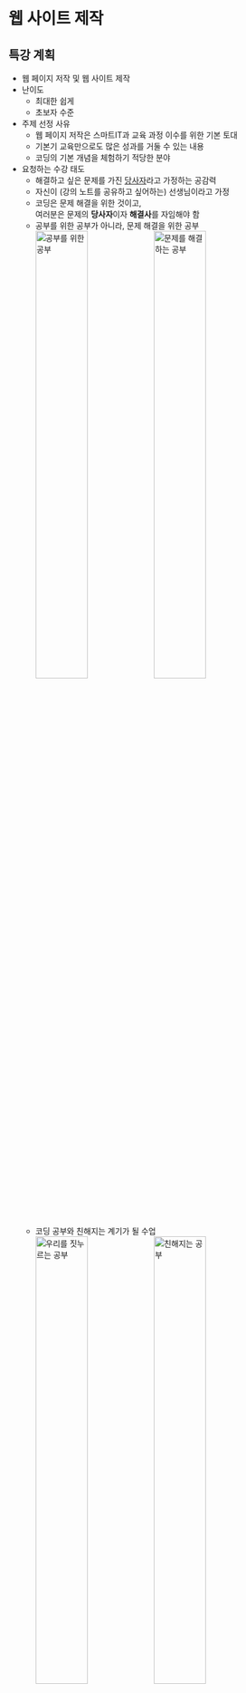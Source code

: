 # 웹 사이트 제작

## 특강 계획
- 웹 페이지 저작 및 웹 사이트 제작
- 난이도
    - 최대한 쉽게
    - 초보자 수준
- 주제 선정 사유
    - 웹 페이지 저작은 스마트IT과 교육 과정 이수를 위한 기본 토대
    - 기본기 교육만으로도 많은 성과를 거둘 수 있는 내용
    - 코딩의 기본 개념을 체험하기 적당한 분야
- 요청하는 수강 태도
    - 해결하고 싶은 문제를 가진 <u>당사자</u>라고 가정하는 공감력
    - 자신이 (강의 노트를 공유하고 싶어하는) 선생님이라고 가정
    - 코딩은 문제 해결을 위한 것이고,  
    여러분은 문제의 **당사자**이자 **해결사**를 자임해야 함
    - 공부를 위한 공부가 아니라, 문제 해결을 위한 공부  
        <img alt="공부를 위한 공부" src="https://s3-ap-northeast-2.amazonaws.com/opentutorials-user-file/course/3084/7519.png" width="45%">
        <img alt="문제를 해결하는 공부" src="https://s3-ap-northeast-2.amazonaws.com/opentutorials-user-file/course/3084/7518.png" width="45%">
    - 코딩 공부와 친해지는 계기가 될 수업  
        <img alt="우리를 짓누르는 공부" src="https://s3-ap-northeast-2.amazonaws.com/opentutorials-user-file/course/3084/7520.png" width="45%">
        <img alt="친해지는 공부" src="https://s3-ap-northeast-2.amazonaws.com/opentutorials-user-file/course/3084/7522.png" width="45%">

## 기획
- 기획의 의미
    - 새로운 것을 만들려면, 사전에 준비와 계획이 필요함
    - 문제의 인식에서 출발  
    - 만들려고 하는 것을 상상해보고, 계획하는 과정  
      ![기획자](https://s3-ap-northeast-2.amazonaws.com/opentutorials-user-file/module/3135/7546.png)
- 지금부터 우리는 기획자!  
- 우리가 만들고 싶은 웹 화면  
  ![화면 기획](https://s3-ap-northeast-2.amazonaws.com/opentutorials-user-file/module/3135/7547.png)
    1. 화면 상단에 수업의 제목
    2. 화면 좌측에 수업의 목록(메뉴)
    3. 화면 우측에 선택한 내용(제목/동영상/본문)

## 코딩 (구경하기)
- 유용한 사이트
    - [github.com](https://github.com/)
    - [codepen.io](https://codepen.io//) 
    - [한글입숨](http://hangul.thefron.me/)
- 코딩과 실행
    - HTML 코드 입력과 렌더링의 차이
    - 코딩: 우리는 코드를 작성 
    - 실행: 컴퓨터는 코드를 실행
    - 코드는 원인, 화면은 결과
- 코드와 언어
    - 코드는 컴퓨터에게 지시하는 작업 명령서(지시서)
    - 원천 코드(source code)는 컴퓨터 언어로 사람이 작성함
    - 작성된 코드 덩어리를 애플리케이션, 앱, (응용) 프로그램, 정보 시스템 등으로 부름
    - 컴퓨터 언어도 사람의 언어처럼 매우 다양함
    - 유명한 컴퓨터 언어의 예: HTML, CSS, JavaScript, Python, Java, C, C++, PHP, SQL, ...  
    - [프로그래밍 언어 순위](https://untitledtblog.tistory.com/165)
    ![컴퓨터 언어](https://s3-ap-northeast-2.amazonaws.com/opentutorials-user-file/module/3135/7551.png)
- HTML
    - 우리 수업의 주제
    - 웹 문서를 만드는 컴퓨터 언어
    - 웹 문서의 내용을 정의하는 역할
    - 웹 문서의 모양은 CSS 언어로 작성
    - 웹 문서의 동작은 JavaScript로 작성
- HTML은 배우기 쉬움  
    - 쉽지만, 중요함  
      <img src="https://s3-ap-northeast-2.amazonaws.com/opentutorials-user-file/module/3135/7552.png" width="45%">
      <img src="https://s3-ap-northeast-2.amazonaws.com/opentutorials-user-file/module/3135/7553.png" width="45%">
    - 웹 문서를 작성하는 도구
    - 여러분이 맨 처음 배우는 컴퓨터 언어
- 공공재(public domain)
    - 무료로 쓸 수 있도록, 공개되어 있는
    - 세종대왕은 자신이 창제한 한글에 저작권을 설정하지 않았음  
    - 팀 버너스 리는 자신이 창제한 웹에 저작권을 설정하지 않았음
- 웹 세상에 첫 발을 들여놓은 여러분을 환영함    

## 코딩 준비
- 코드 편집을 위한 SW 종류
    - 윈도: 메모장, Atom
    - 맥: 텍스트 편집기
    - 리눅스: gedit, nano, vim  
    ![notepad](https://s3-ap-northeast-2.amazonaws.com/opentutorials-user-file/module/3135/7574.png)
- Atom 설치
    - 우리 수업에서는 [github.com](https://github.com/)에서 만든 Atom 편집기로 통일  
    - [https://atom.io/](https://atom.io/)에서 프로그램을 다운로드하고 설치  
      ![atom](https://s3-ap-northeast-2.amazonaws.com/opentutorials-user-file/module/3135/7575.png)
- Atom 실행 모습
    - 좌측은 프로젝트(폴더) 파일 목록
    - 우측은 선택한 파일의 편집 영역  
      ![아톰 실행 화면](https://s3-ap-northeast-2.amazonaws.com/opentutorials-user-file/module/3135/7576.png)
- 컴퓨터 화면 배치
    - 좌측: 웹 브라우저
    - 우측: Atom  
      ![화면 배치](https://s3-ap-northeast-2.amazonaws.com/opentutorials-user-file/module/3135/7578.png)
- 실습 폴더 생성  
    - 실습 파일을 저장할 (프로젝트) 폴더를 바탕화면에 WEB라는 이름으로 생성
    - Atom 좌측 화면에 WEB (프로젝트) 폴더가 표시되도록 지정  
      `메뉴 → File → Add project folder`  
      ![](https://s3-ap-northeast-2.amazonaws.com/opentutorials-user-file/module/3135/7583.png)
- 실습 파일 생성
    - Atom 좌측 화면에서,  
      WEB 폴더를 오른쪽 클릭해서 New File을 선택하고,  
      '1.html' 입력 후 엔터  
      ![Atom new file](https://s3-ap-northeast-2.amazonaws.com/opentutorials-user-file/module/3135/7584.png)
    - 방금 생성한 파일의 확장자는 html
        - MS 워드 파일의 확장자는 doc
        - PDF 파일의 확장자는 pdf
        - 웹 문서 파일의 확장자는 html
- 실습 파일 오픈
    - Atom에서 오픈하려면, Atom 왼쪽 화면에 보이는 `1.html` 파일을 클릭
    - 웹 브라우저에서 오픈하려면, 
        - 윈도우: Ctrl + O(알파벳)
        - 맥: Cmd + O(알파벳)  
      ![파일 열기](https://s3-ap-northeast-2.amazonaws.com/opentutorials-user-file/module/3135/7592.png)
    - 또는 윈도우 탐색기나 맥 파인더에서 `1.html` 파일을 더블클릭해도 웹 브라우저에서 오픈 가능함
- 실습 파일 편집
    - 편집 화면에 'hello web' 입력하고 저장(윈도우: Ctrl + S, 맥: Cmd + S)  
      ![atom에서 편집](https://s3-ap-northeast-2.amazonaws.com/opentutorials-user-file/module/3135/7588.png)
    - 웹 브라우저 새로고침  
      ![웹 브라우저 새로고침](https://s3-ap-northeast-2.amazonaws.com/opentutorials-user-file/module/3135/7590.png)
- 첫 웹 문서 제작을 축하!
    - 이제까지는 웹 문화의 **소비자**로 살아온 시간
    - 이제부터는 웹 문화의 **생산자**로 살아갈 시간
- 자주 묻는 질문
    - Atom 설치 실패: 다른 에디터를 써도 무방하고, 윈도우 메모장을 써도 가능함
    - Atom 자동 줄바꿈: 메뉴에서 `file -> settings -> editor -> Soft Wrap` 항목을 체크

## 기본 문법 - 태그
- 진짜 코딩 시작
    - 기획서 다시 보기  
    ![다시 기획서](https://s3-ap-northeast-2.amazonaws.com/opentutorials-user-file/module/3135/7594.jpeg)
    - "쪼개서 해결하기!" 작전으로, 붉은색 부분부터 작업
    - 문제와 해결의 당사자라는 감정 이입 신공을 발휘하면서
    - 상상력을 발휘해서, 나의 어떤 상황에 응용이 가능할까를 고민하면서 
- `html.html` 파일에 다음 내용을 입력/저장하고, 브라우저 새로고침  
    <p class="codepen" data-height="174" data-theme-id="light" data-default-tab="html,result" data-user="logistex" data-slug-hash="GRjYZPW" style="height: 174px; box-sizing: border-box; display: flex; align-items: center; justify-content: center; border: 2px solid; margin: 1em 0; padding: 1em;" data-pen-title="start html.html">
    <span>See the Pen <a href="https://codepen.io/logistex/pen/GRjYZPW">
    start html.html</a> by logistex (<a href="https://codepen.io/logistex">@logistex</a>)
    on <a href="https://codepen.io">CodePen</a>.</span>
    </p>
    <script async src="https://cpwebassets.codepen.io/assets/embed/ei.js"></script>
- 축하!
- HTML 문서에서 
    - 공백을 반복해도 무효
    - 줄 바꿈을 해도 무효
    - 그럼 어떻게 하나요 ... ?
    - 해결 방법은 뒤에 공부할 예정
- 강조 표시
    - 'creating web pages'를 강조하려면, `<strong></strong>` 태그를 적용
    - 태그마다 역할이 지정되어 있다는 점을 인식해야 함
- 추가적 강조    
    - 'creating web pages'에서 'web'을 더 강조하려면, `<u></u>` 태그를 적용  
    <p class="codepen" data-height="169" data-theme-id="light" data-default-tab="html,result" data-user="logistex" data-slug-hash="vYXzxjq" style="height: 169px; box-sizing: border-box; display: flex; align-items: center; justify-content: center; border: 2px solid; margin: 1em 0; padding: 1em;" data-pen-title="emphasize.html">
      <span>See the Pen <a href="https://codepen.io/logistex/pen/vYXzxjq">
      emphasize.html</a> by logistex (<a href="https://codepen.io/logistex">@logistex</a>)
      on <a href="https://codepen.io">CodePen</a>.</span>
    </p>
    <script async src="https://cpwebassets.codepen.io/assets/embed/ei.js"></script>    
- 코딩 내용을 반추
    - 태그(tag) 
        - 옷에 붙어 있는 태그
        - SNS에서 사용하는 해시 태그
        - HTML 태그  
        ![태그 위력](https://s3-ap-northeast-2.amazonaws.com/opentutorials-user-file/module/3135/7596.jpeg)
    - 쌍을 이루는 태그
        - 여는 태그
        - 닫는 태그  
    - 쌍이 없는 단독 태그도 있음
    - 태그는 중첩 가능함
- HTML 태그의 바다를 경험한 여러분에게 축하!  
  ![태그로 다이빙](https://s3-ap-northeast-2.amazonaws.com/opentutorials-user-file/module/3135/7597.jpeg)
- 한글이 깨지는 경우  
    - 윈도우는 기본적으로 "cp949"라는 인코딩 방식을 사용함
    - cmd 창을 열어서 `chcp` 명령을 실행시켜보면 확인 가능함
    - 윈도우에서 제공되는 메모장으로 `html.html` 파일을 열어보면 한글이 깨짐
    - 윈도우 기본 코드 페이지를 "utf-8"로 변경하려면  
        - 일회성 변경: cmd 창에서 `chcp 65001` 명령을 실행하면 됨
        - 영구적 변경: 레지스트리를 수정해야 하는데,  
          [윈도10 CMD 코드 페이지 변경](https://extrememanual.net/12502) 참고
    - `<meta charset="utf-8">` 코드를 `1.html` 앞 부분에 추가
    - Atom에서 저장할 때 사용하는 인코딩 방식은 "utf-8"
    - 웹 브라우저에서 파일을 오픈할 때 사용할 인코딩 방식을 동일하게 지정
    - 요약
        - html 파일을 저장할 때 사용한 인코딩 방식과  
        - 웹 브라우저에게 알려줄 인코딩 방식을 일치시켜야 함 
    
## 혁명적 변화의 시대
- 시험에 대한 오해
    - "중요한 것은 어렵고, 쉬운 것은 사소하다?"
    - "쉬운 것은 시험에 잘 안나오니까!"
    - 시험의 역기능 혹은 부작용
- 시험의 본질
    - 얼마나 잘 습득했는지를 평가하려는 것이 본질
    - 상대평가 체제에서 순위 변별력을 담보하기 위한 본말의 전도
- 쉽지만, (쉽고 중요한) 기본에 충실해야!
    - 쉽지만 중요한 기본 개념이 실무 기술의 대부분을 차지함
    - 공부가 깊어질수록 점점 어려운 것을 배우게 되지만, 기초가 중요함  
    ![](https://s3-ap-northeast-2.amazonaws.com/opentutorials-user-file/module/3135/7825.jpeg)
- 지금가지 우리가 배운 것
    - HTML 태그 2 개
    - 태그를 배우기 전과 후의 여러분은 크게 달라졌음 
    - 너무 심한 과장일까?
    ![배움 전후](https://s3-ap-northeast-2.amazonaws.com/opentutorials-user-file/module/3135/7606.jpeg)    
- 과장이 아님!
    - 엄청 복잡한 HTML 문서를 해독하는 과정을 통하여 과장이 아니라는 점을 설명
    - 엄청 복잡한 HTML 문서를 획득
        - [https://www.w3.org/](https://www.w3.org/) 방문  
            ![w3c](https://s3-ap-northeast-2.amazonaws.com/opentutorials-user-file/module/3135/7608.jpeg)
        - W3C(The World Wide Web Consortium)라는 웹 표준화 기구의 홈페이지
        - W3C에서 HTML 문법의 표준을 결정함
        - W3C 웹 페이지를 오른쪽 마우스로 클릭하여 `페이지 소스보기(View Page Source)`  
          ![보이는 소스](https://s3-ap-northeast-2.amazonaws.com/opentutorials-user-file/module/3135/7610.png)
        - "모르는 내용이 많군요! 그래서 불편하죠."
- 복잡한 HTML 문서를 해독하는 과정
    - 위에서 `<h1>`으로 시작하는 코드를 살펴보면, 여전히 복잡...   
        <div class="colorscripter-code" style="color:#010101;font-family:Consolas, 'Liberation Mono', Menlo, Courier, monospace !important; position:relative !important;overflow:auto">
            <table class="colorscripter-code-table" style="margin:0;padding:0;border:none;background-color:#fafafa;border-radius:4px;" cellspacing="0" cellpadding="0">
                <tr>
                    <td style="width:5%;padding:6px;border-right:2px solid #e5e5e5">
                        <div style="margin:0;padding:0;word-break:normal;text-align:right;color:#666;font-family:Consolas, 'Liberation Mono', Menlo, Courier, monospace !important;line-height:130%">
                        <div style="line-height:130%">1</div><div style="line-height:130%">2</div><div style="line-height:130%">3</div><div style="line-height:130%">4</div><div style="line-height:130%">5</div><div style="line-height:130%">6</div></div></td>
                    <td style="width:95%;padding:6px 0;text-align:left"><div style="margin:0;padding:0;color:#010101;font-family:Consolas, 'Liberation Mono', Menlo, Courier, monospace !important;line-height:130%"><div style="padding:0 6px; white-space:pre; line-height:130%"><span style="color:#010101">&lt;</span><span style="color:#ff3399">h1</span>&nbsp;<span style="color:#0099cc">class</span>=<span style="color:#52be14">"logo"</span><span style="color:#0099cc"></span><span style="color:#010101">&gt;</span></div><div style="padding:0 6px; white-space:pre; line-height:130%">&nbsp;&nbsp;&nbsp;&nbsp;<span style="color:#010101">&lt;</span><span style="color:#ff3399">a</span>&nbsp;<span style="color:#0099cc">tabindex</span>=<span style="color:#52be14">"2"</span><span style="color:#0099cc"></span>&nbsp;<span style="color:#0099cc">accesskey</span>=<span style="color:#52be14">"1"</span><span style="color:#0099cc"></span>&nbsp;<span style="color:#0099cc">href</span>=<span style="color:#52be14">"/"</span><span style="color:#0099cc"></span><span style="color:#010101">&gt;</span></div><div style="padding:0 6px; white-space:pre; line-height:130%">&nbsp;&nbsp;&nbsp;&nbsp;&nbsp;&nbsp;&nbsp;&nbsp;<span style="color:#010101">&lt;</span><span style="color:#ff3399">img</span>&nbsp;<span style="color:#0099cc">src</span>=<span style="color:#52be14">"/2008/site/images/logo-w3c-mobile-lg"</span><span style="color:#0099cc"></span>&nbsp;<span style="color:#0099cc">width</span>=<span style="color:#52be14">"90"</span><span style="color:#0099cc"></span>&nbsp;<span style="color:#0099cc">height</span>=<span style="color:#52be14">"53"</span><span style="color:#0099cc"></span>&nbsp;<span style="color:#0099cc">alt</span>=<span style="color:#52be14">"W3C"</span><span style="color:#0099cc"></span>&nbsp;<span style="color:#0099cc">/</span><span style="color:#010101">&gt;</span></div><div style="padding:0 6px; white-space:pre; line-height:130%">&nbsp;&nbsp;&nbsp;&nbsp;<span style="color:#010101">&lt;</span><span style="color:#010101">/</span><span style="color:#ff3399">a</span><span style="color:#010101">&gt;</span>&nbsp;</div><div style="padding:0 6px; white-space:pre; line-height:130%">&nbsp;&nbsp;&nbsp;&nbsp;<span style="color:#010101">&lt;</span><span style="color:#ff3399">span</span>&nbsp;<span style="color:#0099cc">class</span>=<span style="color:#52be14">"alt-logo"</span><span style="color:#0099cc"></span><span style="color:#010101">&gt;</span>W3C<span style="color:#010101">&lt;</span><span style="color:#010101">/</span><span style="color:#ff3399">span</span><span style="color:#010101">&gt;</span>&nbsp;&nbsp;&nbsp;&nbsp;</div><div style="padding:0 6px; white-space:pre; line-height:130%"><span style="color:#010101">&lt;</span><span style="color:#010101">/</span><span style="color:#ff3399">h1</span><span style="color:#010101">&gt;</span></div></div><div style="text-align:right;margin-top:-13px;margin-right:5px;font-size:9px;font-style:italic"><a href="http://colorscripter.com/info#e" target="_blank" style="color:#e5e5e5text-decoration:none">Colored by Color Scripter</a></div></td>
                    <td style="width:5%;vertical-align:bottom;padding:0 2px 4px 0"><a href="http://colorscripter.com/info#e" target="_blank" style="text-decoration:none;color:white"><span style="font-size:9px;word-break:normal;background-color:#e5e5e5;color:white;border-radius:10px;padding:1px">cs</span></a></td></tr></table></div>
    - 이 코드에서 `<img ...>` 부분은 그림을 표시하는 태그인데, 이를 제거하면 ...
        <div class="colorscripter-code" style="width:100%;color:#010101;font-family:Consolas, 'Liberation Mono', Menlo, Courier, monospace !important; position:relative !important;overflow:auto"><table class="colorscripter-code-table" style="margin:0;padding:0;border:none;background-color:#fafafa;border-radius:4px;" cellspacing="0" cellpadding="0"><tr>
      <td style="width:5%;padding:6px;border-right:2px solid #e5e5e5"><div style="margin:0;padding:0;word-break:normal;text-align:right;color:#666;font-family:Consolas, 'Liberation Mono', Menlo, Courier, monospace !important;line-height:130%"><div style="line-height:130%">1</div><div style="line-height:130%">2</div><div style="line-height:130%">3</div><div style="line-height:130%">4</div><div style="line-height:130%">5</div></div></td>
      <td style="width:95%;padding:6px 0;text-align:left"><div style="margin:0;padding:0;color:#010101;font-family:Consolas, 'Liberation Mono', Menlo, Courier, monospace !important;line-height:130%"><div style="padding:0 6px; white-space:pre; line-height:130%"><span style="color:#010101">&lt;</span><span style="color:#ff3399">h1</span>&nbsp;<span style="color:#0099cc">class</span>=<span style="color:#52be14">"logo"</span><span style="color:#0099cc"></span><span style="color:#010101">&gt;</span></div><div style="padding:0 6px; white-space:pre; line-height:130%">&nbsp;&nbsp;&nbsp;&nbsp;<span style="color:#010101">&lt;</span><span style="color:#ff3399">a</span>&nbsp;<span style="color:#0099cc">tabindex</span>=<span style="color:#52be14">"2"</span><span style="color:#0099cc"></span>&nbsp;<span style="color:#0099cc">accesskey</span>=<span style="color:#52be14">"1"</span><span style="color:#0099cc"></span>&nbsp;<span style="color:#0099cc">href</span>=<span style="color:#52be14">"/"</span><span style="color:#0099cc"></span><span style="color:#010101">&gt;</span></div><div style="padding:0 6px; white-space:pre; line-height:130%">&nbsp;&nbsp;&nbsp;&nbsp;<span style="color:#010101">&lt;</span><span style="color:#010101">/</span><span style="color:#ff3399">a</span><span style="color:#010101">&gt;</span>&nbsp;</div><div style="padding:0 6px; white-space:pre; line-height:130%">&nbsp;&nbsp;&nbsp;&nbsp;<span style="color:#010101">&lt;</span><span style="color:#ff3399">span</span>&nbsp;<span style="color:#0099cc">class</span>=<span style="color:#52be14">"alt-logo"</span><span style="color:#0099cc"></span><span style="color:#010101">&gt;</span>W3C<span style="color:#010101">&lt;</span><span style="color:#010101">/</span><span style="color:#ff3399">span</span><span style="color:#010101">&gt;</span>&nbsp;&nbsp;&nbsp;&nbsp;</div><div style="padding:0 6px; white-space:pre; line-height:130%"><span style="color:#010101">&lt;</span><span style="color:#010101">/</span><span style="color:#ff3399">h1</span><span style="color:#010101">&gt;</span></div></div><div style="text-align:right;margin-top:-13px;margin-right:5px;font-size:9px;font-style:italic"><a href="http://colorscripter.com/info#e" target="_blank" style="color:#e5e5e5text-decoration:none">Colored by Color Scripter</a></div></td>
      <td style="width:5%;vertical-align:bottom;padding:0 2px 4px 0"><a href="http://colorscripter.com/info#e" target="_blank" style="text-decoration:none;color:white"><span style="font-size:9px;word-break:normal;background-color:#e5e5e5;color:white;border-radius:10px;padding:1px">cs</span></a></td></tr></table></div>
    - 이 코드에서 `<a>...</a>` 부분은 링크를 연결하는 역할의 태그인데, 이를 제거하면 ...
        <div class="colorscripter-code" style="width:100%;color:#010101;font-family:Consolas, 'Liberation Mono', Menlo, Courier, monospace !important; position:relative !important;overflow:auto"><table class="colorscripter-code-table" style="margin:0;padding:0;border:none;background-color:#fafafa;border-radius:4px;" cellspacing="0" cellpadding="0"><tr>
      <td style="width:5%;padding:6px;border-right:2px solid #e5e5e5"><div style="margin:0;padding:0;word-break:normal;text-align:right;color:#666;font-family:Consolas, 'Liberation Mono', Menlo, Courier, monospace !important;line-height:130%"><div style="line-height:130%">1</div><div style="line-height:130%">2</div><div style="line-height:130%">3</div></div></td>
      <td style="width:95%;padding:6px 0;text-align:left"><div style="margin:0;padding:0;color:#010101;font-family:Consolas, 'Liberation Mono', Menlo, Courier, monospace !important;line-height:130%"><div style="padding:0 6px; white-space:pre; line-height:130%"><span style="color:#010101">&lt;</span><span style="color:#ff3399">h1</span>&nbsp;<span style="color:#0099cc">class</span>=<span style="color:#52be14">"logo"</span><span style="color:#0099cc"></span><span style="color:#010101">&gt;</span></div><div style="padding:0 6px; white-space:pre; line-height:130%">&nbsp;&nbsp;&nbsp;&nbsp;<span style="color:#010101">&lt;</span><span style="color:#ff3399">span</span>&nbsp;<span style="color:#0099cc">class</span>=<span style="color:#52be14">"alt-logo"</span><span style="color:#0099cc"></span><span style="color:#010101">&gt;</span>W3C<span style="color:#010101">&lt;</span><span style="color:#010101">/</span><span style="color:#ff3399">span</span><span style="color:#010101">&gt;</span></div><div style="padding:0 6px; white-space:pre; line-height:130%"><span style="color:#010101">&lt;</span><span style="color:#010101">/</span><span style="color:#ff3399">h1</span><span style="color:#010101">&gt;</span>&nbsp;&nbsp;&nbsp;&nbsp;&nbsp;&nbsp;&nbsp;&nbsp;&nbsp;&nbsp;&nbsp;&nbsp;&nbsp;&nbsp;&nbsp;&nbsp;</div></div></td>
      <td style="vertical-align:bottom;padding:0 2px 4px 0"><a href="http://colorscripter.com/info#e" target="_blank" style="text-decoration:none;color:white"><span style="font-size:9px;word-break:normal;background-color:#e5e5e5;color:white;border-radius:10px;padding:1px">cs</span></a></td></tr></table></div>
    - 이 코드에서 `<span>...</span>` 부분은 줄바꿈 없이 어떤 효과를 연출하기 위한 태그인데, 이를 제거하면 ...
        <div class="colorscripter-code" style="color:#010101;font-family:Consolas, 'Liberation Mono', Menlo, Courier, monospace !important; position:relative !important;overflow:auto"><table class="colorscripter-code-table" style="margin:0;padding:0;border:none;background-color:#fafafa;border-radius:4px;" cellspacing="0" cellpadding="0"><tr>
      <td style="width:5%;padding:6px;border-right:2px solid #e5e5e5"><div style="margin:0;padding:0;word-break:normal;text-align:right;color:#666;font-family:Consolas, 'Liberation Mono', Menlo, Courier, monospace !important;line-height:130%"><div style="line-height:130%">1</div><div style="line-height:130%">2</div><div style="line-height:130%">3</div></div></td>
      <td style="width:95%;padding:6px 0;text-align:left"><div style="margin:0;padding:0;color:#010101;font-family:Consolas, 'Liberation Mono', Menlo, Courier, monospace !important;line-height:130%"><div style="padding:0 6px; white-space:pre; line-height:130%"><span style="color:#010101">&lt;</span><span style="color:#ff3399">h1</span>&nbsp;<span style="color:#0099cc">class</span>=<span style="color:#52be14">"logo"</span><span style="color:#0099cc"></span><span style="color:#010101">&gt;</span></div><div style="padding:0 6px; white-space:pre; line-height:130%">&nbsp;&nbsp;&nbsp;&nbsp;W3C&nbsp;&nbsp;&nbsp;&nbsp;</div><div style="padding:0 6px; white-space:pre; line-height:130%"><span style="color:#010101">&lt;</span><span style="color:#010101">/</span><span style="color:#ff3399">h1</span><span style="color:#010101">&gt;</span></div></div></td><td style="vertical-align:bottom;padding:0 2px 4px 0"><a href="http://colorscripter.com/info#e" target="_blank" style="text-decoration:none;color:white"><span style="font-size:9px;word-break:normal;background-color:#e5e5e5;color:white;border-radius:10px;padding:1px">cs</span></a></td></tr></table></div>
    - 이 코드에서 `class="logo"` 부분은 태그에 효과를 연출하기 위한 코드인데, 이를 제거하면 ...
        <div class="colorscripter-code" style="color:#010101;font-family:Consolas, 'Liberation Mono', Menlo, Courier, monospace !important; position:relative !important;overflow:auto"><table class="colorscripter-code-table" style="margin:0;padding:0;border:none;background-color:#fafafa;border-radius:4px;" cellspacing="0" cellpadding="0"><tr>
      <td style="width:5%;padding:6px;border-right:2px solid #e5e5e5"><div style="margin:0;padding:0;word-break:normal;text-align:right;color:#666;font-family:Consolas, 'Liberation Mono', Menlo, Courier, monospace !important;line-height:130%"><div style="line-height:130%">1</div><div style="line-height:130%">2</div><div style="line-height:130%">3</div></div></td>
      <td style="width:95%;padding:6px 0;text-align:left"><div style="margin:0;padding:0;color:#010101;font-family:Consolas, 'Liberation Mono', Menlo, Courier, monospace !important;line-height:130%"><div style="padding:0 6px; white-space:pre; line-height:130%"><span style="color:#010101">&lt;</span><span style="color:#ff3399">h1</span><span style="color:#010101">&gt;</span></div><div style="padding:0 6px; white-space:pre; line-height:130%">&nbsp;&nbsp;&nbsp;&nbsp;W3C&nbsp;&nbsp;&nbsp;&nbsp;</div><div style="padding:0 6px; white-space:pre; line-height:130%"><span style="color:#010101">&lt;</span><span style="color:#010101">/</span><span style="color:#ff3399">h1</span><span style="color:#010101">&gt;</span></div></div></td>
      <td style="vertical-align:bottom;padding:0 2px 4px 0"><a href="http://colorscripter.com/info#e" target="_blank" style="text-decoration:none;color:white"><span style="font-size:9px;word-break:normal;background-color:#e5e5e5;color:white;border-radius:10px;padding:1px">cs</span></a></td></tr></table></div>
    - 결국 다음과 같은 `<h1>` 태그만 남는다는 ...    
        <div class="colorscripter-code" style="width:100%;color:#010101;font-family:Consolas, 'Liberation Mono', Menlo, Courier, monospace !important; position:relative !important;overflow:auto"><table class="colorscripter-code-table" style="margin:0;padding:0;border:none;background-color:#fafafa;border-radius:4px;" cellspacing="0" cellpadding="0"><tr>
      <td style="width:5%;padding:6px;border-right:2px solid #e5e5e5"><div style="margin:0;padding:0;word-break:normal;text-align:right;color:#666;font-family:Consolas, 'Liberation Mono', Menlo, Courier, monospace !important;line-height:130%"><div style="line-height:130%">1</div></div></td>
      <td style="width:95%;padding:6px 0;text-align:left"><div style="margin:0;padding:0;color:#010101;font-family:Consolas, 'Liberation Mono', Menlo, Courier, monospace !important;line-height:130%"><div style="padding:0 6px; white-space:pre; line-height:130%"><span style="color:#010101">&lt;</span><span style="color:#ff3399">h1</span><span style="color:#010101">&gt;</span>W3C<span style="color:#010101">&lt;</span><span style="color:#010101">/</span><span style="color:#ff3399">h1</span><span style="color:#010101">&gt;</span></div></div></td>
      <td style="vertical-align:bottom;padding:0 2px 4px 0"><a href="http://colorscripter.com/info#e" target="_blank" style="text-decoration:none;color:white"><span style="font-size:9px;word-break:normal;background-color:#e5e5e5;color:white;border-radius:10px;padding:1px">cs</span></a></td></tr></table></div>
- `h1` 태그의 의미를 탐구
    - 이 코드는 무엇을 지시하는 걸까요?
        - 무엇을 지시하는지는 몰라도, 
        - `h1` 태그가 열리고, 닫혔다는 것은 알겠네!
        - `h1` 태그 내부에 'W3C'라는 단어가 표시되겠네!
        - 이런 짐작은 가능한 상태에 여러분은 도달했음
        - `h1` 태그가 어떤 역할을 하는지는 모름
        - 적어도, 무엇을 모르는지는 아는 상태가 되었음
    - 구글 검색에서 `HTML h1 tag`로 검색하면, `h1` 태그의 정체에 대해서는 순식간에 알아낼 수 있음
        - 엄청난 검색 결과가 순식간에 나올테지만 ...
        - 첫째 검색 결과인 [www.w3schools.com/tags/tag_hn.asp](https://www.w3schools.com/tags/tag_hn.asp) 링크로 가보면   
          ![w3schools](https://s3-ap-northeast-2.amazonaws.com/opentutorials-user-file/module/3135/7611.png)
        - 예제(Example)와 정의(Definition)를 볼 수 있음
        - 정의를 먼저 보는 것보다는, 예제를 먼저 보고나서, 정의를 이해하기를 권함  
          <p class="codepen" data-height="370" data-theme-id="light" data-default-tab="html,result" data-user="logistex" data-slug-hash="qBaMPWw" style="height: 370px; box-sizing: border-box; display: flex; align-items: center; justify-content: center; border: 2px solid; margin: 1em 0; padding: 1em;" data-pen-title="qBaMPWw">
              <span>See the Pen <a href="https://codepen.io/logistex/pen/qBaMPWw">
              qBaMPWw</a> by logistex (<a href="https://codepen.io/logistex">@logistex</a>)
              on <a href="https://codepen.io">CodePen</a>.</span>
          </p>
          <script async src="https://cpwebassets.codepen.io/assets/embed/ei.js"></script>
    - 추론
        - `h` 뒤에 숫자가 나옴
        - 큰 글씨부터 작은 글씨가 나열됨
        - `h` 뒤의 숫자가 커질수록, 글씨는 작아짐
        - 여기까지 추론이 되었다면, 정의는 뭘까?
    - 정의  
      > The `<h1>` to `<h6>` tags are used to define HTML headings.  
      > `<h1>` defines the most important heading. `<h6>` defines the least important heading.

      > `<h1>`부터 `<h6>`까지의 태그는 HTML 문서에서 제목을 정의하는 데 사용합니다.  
      > `<h1>`은 가장 중요한 제목을 정의합니다. `<h6>`은 가장 덜 중요한 제목을 정의합니다.
    - 결론 
        - `h` 태그는 HTML 문서에서 제목을 지정하는 태그
        - `h1` 태그는 제일 큰 제목을 지정하는 태그
        - 이런 식으로 구글링을 통해 스스로 학습이 가능함
- 응용
    - 우리가 만들었던 HTML 문서에 제목을 추가
    - 웹 문서 맨 앞에 `<h1>HTML</h1>` 코드 추가  

<p class="codepen" data-height="241" data-theme-id="light" data-default-tab="html,result" data-user="logistex" data-slug-hash="xxEyEZX" style="height: 241px; box-sizing: border-box; display: flex; align-items: center; justify-content: center; border: 2px solid; margin: 1em 0; padding: 1em;" data-pen-title="with h1.html">
  <span>See the Pen <a href="https://codepen.io/logistex/pen/xxEyEZX">
  with h1.html</a> by logistex (<a href="https://codepen.io/logistex">@logistex</a>)
  on <a href="https://codepen.io">CodePen</a>.</span>
</p>
<script async src="https://cpwebassets.codepen.io/assets/embed/ei.js"></script>


- "태그를 배우기 전과 후가 달라졌다!"는 말은 과장이 아니죠?
    - 놀라운 점은 웹을 통해서 "원하는 정보에 쉽게 접근할 수 있다!"는 점
    - `h1` 태그를 도서관에 가서 찾아봐야 했던 시절도 있었음  
      ![도서관 다녀 오기](https://s3-ap-northeast-2.amazonaws.com/opentutorials-user-file/module/3135/7616.jpeg)
    - 이런 시절엔, 도서관에서 알아낸 결과를 머리(가방) 속에 넣었어야 했다는 ...  
      ![머리 속에 저장](https://s3-ap-northeast-2.amazonaws.com/opentutorials-user-file/module/3135/7615.jpeg)
    - 요즘엔, 검색 방법을 머리 속에 넣어두면 해결된다는 ...
      ![쉽게 검색 가능한 세상](https://s3-ap-northeast-2.amazonaws.com/opentutorials-user-file/module/3135/7620.jpeg)
    - 과거엔 머리 속에 든 지식이 중요했지만,  
      현재는 어떻게 찾으면 되는지를 하는 것이 중요하고,   
      사실 더욱 중요한 것은 *무엇을 모르는지를 아는 것*
- 혁명적 출발을 축하!  
  ![시작이 가속되고 있음](https://s3-ap-northeast-2.amazonaws.com/opentutorials-user-file/module/3135/7622.jpeg)
    
## 통계에 근거한 학습
- HTML에는 150 종이 넘는 태그가 존재함
- 파레토 법칙 또는 80-20 법칙  
    - *"상위 20%가 전체의 80%를 점유한다."*
    - (2030년에는) 상위 1%의 부자가 전체 부의 64%를 독식할 것으로 전망  
      출처: [세계 상위 1% 부자, 2030년에는 세계 부 64% 독식](https://www.yna.co.kr/view/AKR20180408040000009)
    - 자주 사용되는 태그 30개가 HTML 태그 사용량의 80%를 차지
- 태그 사용 통계
    - [advancedwebranking.com](https://advancedwebranking.com/html/) 
    - 32 종 태그로 작성된 웹 문서가 가장 많음   
      ![webranking_1](https://user-images.githubusercontent.com/10287629/104163272-7f448c80-5439-11eb-907e-4fee16d23b05.png)
    - 웹 문서에서 특정 태그의 사용 빈도
        - 1등인 `html`과 `head` 태그는 모든(100%) 웹 문서에 등장
        - 4등인 `title` 태그는 97.9%의 웹 문서에 등장 (`title` 태그가 누락된 웹 문서도 2.1%나 됨)
        - 13등인 `li`와 `p` 태그는 80.8%의 웹 문서에 등장
        - ...  
        - 19등인 `h1` 태그는 61.9%의 웹 문서에 등장
        - 27등인 `strong` 태그는 45.1%의 웹 문서에 등장
        - 150 종이 넘는 태그 중에서 30등 이내라면 자주 쓰이는 태그인 셈
        ![webranking_2](https://user-images.githubusercontent.com/10287629/104163268-7e135f80-5439-11eb-810c-075fc226fa81.png)
- 쉽고 중요한 태그 30여개만 익혀도 웹 문서 작성이 충분함
    - 기본 태그를 활용하다가,  
      "이런 태그가 있으면 편리하지 않을까?"라는 생각을 ...
    - 내가 고민스러운 문제라면, 이미 선배들이 해결했으리라는 믿음
    - 고민스러운 문제인데, 선배들의 해결 사례가 없다면 ... *"대박!"*

## 줄바꿈
- 배울 내용
    - 인기있는 태그 두 종
    - CSS
- `br` 태그 예제 
    - 좌측 코드에는 단락 구분을 위한 줄바꿈을 적용하였으나, 
    - 우측 실행 결과에는 줄바꿈이 동작하지 않음
    <p class="codepen" data-height="526" data-theme-id="light" data-default-tab="html,result" data-user="logistex" data-slug-hash="oNzPRRx" style="height: 526px; box-sizing: border-box; display: flex; align-items: center; justify-content: center; border: 2px solid; margin: 1em 0; padding: 1em;" data-pen-title="no new line.html">
      <span>See the Pen <a href="https://codepen.io/logistex/pen/oNzPRRx">
      no new line.html</a> by logistex (<a href="https://codepen.io/logistex">@logistex</a>)
      on <a href="https://codepen.io">CodePen</a>.</span>
    </p>
    <script async src="https://cpwebassets.codepen.io/assets/embed/ei.js"></script>    
    
    - 줄바꿈 태그가 별도로 존재함  
    - 구글에서 `html new line tag`로 검색  
    - HTML `br` 태그  

    <p class="codepen" data-height="565" data-theme-id="light" data-default-tab="html,result" data-user="logistex" data-slug-hash="yLaxdBZ" style="height: 565px; box-sizing: border-box; display: flex; align-items: center; justify-content: center; border: 2px solid; margin: 1em 0; padding: 1em;" data-pen-title="with br tag.html">
      <span>See the Pen <a href="https://codepen.io/logistex/pen/yLaxdBZ">
      with br tag.html</a> by logistex (<a href="https://codepen.io/logistex">@logistex</a>)
      on <a href="https://codepen.io">CodePen</a>.</span>
    </p>
    <script async src="https://cpwebassets.codepen.io/assets/embed/ei.js"></script>
    
    - `<br>` 태그는 단독 태그라서 `<br />`로 쓰기도 함
    - `<br>` 태그는 내용을 감싸는 태그가 아니라, 해당 위치에서 줄바꿈하라는 의미
    - `<br>` 태그는 여는 태그와 닫는 태그가 쌍으로 구성되지 않고, 단독으로 쓰임
    - 단독 태그라는 의미를 분명하게 표시하기 위하여, `<br />`로 쓰기도 함
    
- `p` 태그 예제    
    - 단락(paragraph) 표현을 위한 전용 태그
    - 구글에서 `html paragraph tag`로 검색
    - `<p> ... </p>` 태그  
    <p class="codepen" data-height="582" data-theme-id="light" data-default-tab="html,result" data-user="logistex" data-slug-hash="qBaMzON" style="height: 582px; box-sizing: border-box; display: flex; align-items: center; justify-content: center; border: 2px solid; margin: 1em 0; padding: 1em;" data-pen-title="p tag">
      <span>See the Pen <a href="https://codepen.io/logistex/pen/qBaMzON">
      p tag</a> by logistex (<a href="https://codepen.io/logistex">@logistex</a>)
      on <a href="https://codepen.io">CodePen</a>.</span>
    </p>
    <script async src="https://cpwebassets.codepen.io/assets/embed/ei.js"></script>    
- 단락인 듯, 단락 아닌, 단락 같은 `br` 태그
    - `br` 태그 예제의 결과와 `p` 태그 예제의 결과는   
      사람에게는 동일한 모습처럼 보임
    - 검색 엔진에게는 전혀 다른 실체로 인식됨
        - `br` 태그는 단락과는 전혀 무관함
        - `p` 태그를 써야 단락이라는 실체로 인정됨
    - 의미에 부합하는 태그를 써야 바람직함
    
- `P` 태그의 불편함, `br` 태그의 편리함
    - `br` 태그를 쓰면 단락과 단락 사이의 여백 크기를 `br` 태그를 반복하여 조절 가능함
    - `P` 태그에서 단락과 단락 사이의 여백 크기는 정해져 있음
    - `p` 태그를 쓰되 단락과 단락 사이의 여백을 더 크게 하려면,  
      CSS 언어를 동원하면 됨
    
- CSS 언어를 활용하여 단락 간 여백을 조정하는 예제 
    - p 태그에 `style="margin-top:45px;"`라는 CSS 코드를 추가  
    - p 태그에 여백(margin)을 상부(top)에 45 픽셀(px)만큼 주는 모양새(style)라는 의미
        ```html
        <p style="margin-top:45px;">
        ```  
    <p class="codepen" data-height="598" data-theme-id="light" data-default-tab="html,result" data-user="logistex" data-slug-hash="YzGOoZx" style="height: 598px; box-sizing: border-box; display: flex; align-items: center; justify-content: center; border: 2px solid; margin: 1em 0; padding: 1em;" data-pen-title="styling with CSS">
      <span>See the Pen <a href="https://codepen.io/logistex/pen/YzGOoZx">
      styling with CSS</a> by logistex (<a href="https://codepen.io/logistex">@logistex</a>)
      on <a href="https://codepen.io">CodePen</a>.</span>
    </p>
    <script async src="https://cpwebassets.codepen.io/assets/embed/ei.js"></script>
    
- 중요한 것은  
    - `br` 태그보다 `p` 태그가 좋다는 점을 이해하는 것 
    - 그 이유를 이해하는 것
    - 의미에 맞는 태그를 사용하라!
    - `p` 태그를 써서 단락의 경계를 명확하게 지정하되
    - CSS 스타일을 지정하여 모양을 멋지게 할 수 있다는 점
    
- 웹 문서 작성 도구 3 종
    - HTML: 문서의 내용 구조(? ... !)
    - CSS: 문서의 외관(스타일) 디자인
    - JavaScript: 문서의 동적 동작(기능, 콘텐츠가 아닌 행위) 
    
- 요약
    - 84%의 빈도로 등장하는 `p` 태그
    - 70%의 빈도로 등장하는 `br` 태그
    - 웹 문서의 디자인을 책임지는 CSS
## 학이불사...

![학이불사 이미지](haki.jpg)


## HTML이 중요한 이유
- 기초가 중요한 이유
    - 응용으로 가는 토대
    - 기초만으로도 할 수 있는 다양한 작업
- 웹 문서에서 제목을 만드는 두 방법  
    - [opentutorials.org](https://opentutorials.org/module/5316/edit) 구경  
        [![two title](https://user-images.githubusercontent.com/10287629/104263825-b1073300-54cd-11eb-85d3-3b1bf7b5752b.png)](https://opentutorials.org/module/5316/29936/edit)
    - 일반인: (`스타일`이 `본문`인 상태에서) 글자 크기를 22로 키우고, 진하게 지정  
        ![일반인](https://s3-ap-northeast-2.amazonaws.com/opentutorials-user-file/module/3135/7638.png)
    - 전문가: `스타일`을 적당한 크기의 `제목`으로 지정  
        ![전문가](https://s3-ap-northeast-2.amazonaws.com/opentutorials-user-file/module/3135/7640.png)
    - 배우기 전까지는 
        - `스타일`이 눈에 보이지 않았을 것
        - 모르는 것을 무시하는 우리 뇌의 배신
        - 공부를 하면 보이지 않던 것이 보이기 시작함
        - 공부를 하면 들리지 않던 것이 들리기 시작함
    - `소스` 단추를 눌러보기  
        ![](https://s3-ap-northeast-2.amazonaws.com/opentutorials-user-file/module/3135/7642.png)
    - 일반인의 코드  
        ```html
        <strong><span style="font-size:22px;">coding</span></strong>
        ```
    - 전문가의 코드  
        ```html
        <h3>coding</h3>
        ```
- 검색 엔진 입장에서 두 코드의 차이
    - 일반인 코드의 'coding'은 검색 엔진에게 제목이 아님
    - 전문가 코드의 'coding'은 검색 엔진에게 제목으로 인식됨
    - 두 사람이 10년 동안 2,000 개 웹 문서를 만들었다고 가정하면,  
      일반인의 웹 문서는 검색 엔진에서 처리되지 않고 무시됨

- HTML의 중요성 
    - 검색 엔진 친화적인 HTML을 써야 비즈니스가 잘 됨
    - 접근성을 보장하기 위해서도 용도에 맞는 HTML 태그를 써야 함
    - 결론은 용도에 맞는 HTML 태그를 써야 의미론적 유용성이 보장됨

## 태그의 속성과 img

- 계획 
    - 지금까지 HTML 문법 중에서 태그를 공부하였음  
      ![](https://s3-ap-northeast-2.amazonaws.com/opentutorials-user-file/module/3135/7660.png)
    - 이제부터 HTML 문법 중에서 **속성(attribute)**을 공부할 예정  
    - 이미지를 처리하는 `img` 태그도 공부할 예정
- 이미지(image)
    - 글씨만 포함된 웹 문서는 따분함
    - 이미지가 포함된 웹 문서가 필요함
    - 초창기 웹에는 문서에 그림을 넣는 방법이 없었음
    - 처음으로 웹 페이지에 그림이 등장했을 때, ...
- `img` 태그
    - `img` 태그를 썼지만 그림은 안 보이네...  
        <p class="codepen" data-height="446" data-theme-id="light" data-default-tab="html,result" data-user="logistex" data-slug-hash="ZEpqEpg" style="height: 446px; box-sizing: border-box; display: flex; align-items: center; justify-content: center; border: 2px solid; margin: 1em 0; padding: 1em;" data-pen-title="not shown image.html">
          <span>See the Pen <a href="https://codepen.io/logistex/pen/ZEpqEpg">
          not shown image.html</a> by logistex (<a href="https://codepen.io/logistex">@logistex</a>)
          on <a href="https://codepen.io">CodePen</a>.</span>
        </p>
        <script async src="https://cpwebassets.codepen.io/assets/embed/ei.js"></script>

    - 어떤 그림을 표시해야 하는지 지정하지 않았음
        - `<img>?</img>`처럼 쓸 수 있을까요?
        - `?` 자리에 그림을 넣을 수 있을까요?
        - `img` 태그에 표시할 그림을 지정할 문법적 장치가 필요함
    - `img` 태그 내부에 표시할 그림을 지정하는 *속성*이라는 장치를 도입  
        - 코드  
            ```html
            <img src="https://s3-ap-northeast-2.amazonaws.com/opentutorials-user-file/module/3135/7648.png">
            ```
        - 위 코드에서   
            `"https://s3-ap-northeast-2.amazonaws.com/opentutorials-user-file/module/3135/7648.png"` 부분이  
            속성값  
        - 속성값  
            [https://s3-ap-northeast-2.amazonaws.com/opentutorials-user-file/module/3135/7648.png](https://s3-ap-northeast-2.amazonaws.com/opentutorials-user-file/module/3135/7648.png)은  
            이미지(가 저장된 웹) 주소
        - 이 주소를 웹 브라우저 주소 창에 입력하면?
        - `속성="속성값"` 문법 형식  
            <p class="codepen" data-height="489" data-theme-id="light" data-default-tab="html,result" data-user="logistex" data-slug-hash="poExoem" style="height: 489px; box-sizing: border-box; display: flex; align-items: center; justify-content: center; border: 2px solid; margin: 1em 0; padding: 1em;" data-pen-title="shown image ">
              <span>See the Pen <a href="https://codepen.io/logistex/pen/poExoem">
              shown image </a> by logistex (<a href="https://codepen.io/logistex">@logistex</a>)
              on <a href="https://codepen.io">CodePen</a>.</span>
            </p>
            <script async src="https://cpwebassets.codepen.io/assets/embed/ei.js"></script>

    - `src` 속성으로 웹에 존재하는 이미지를 내 문서에 표시했음
        - 웹 문서에 이미지를 표시하려면,  
          이미지 파일 자체가 웹 주소를 통해 접근 가능해야 함
        - 내 컴퓨터에 존재하는 이미지 파일을 내 HTML 문서에 표시할 수 있지만,  
          막상 해당 HTML 문서가 웹에 배포되어도,  
          이미지 파일이 웹을 통해 접근 가능한 경우가 아니라면,  
          해당 HTML 문서에 포함된 이미지는 보이지 않을 것임
- 로컬/원격 이미지
    - 웹에 공개되어 있는 원격 이미지를 내 웹 문서에 표시  
        ```html
        <img src="https://s3-ap-northeast-2.amazonaws.com/opentutorials-user-file/module/3135/7648.png">
        ```        
    - 내 컴에 저장되어 있는 로컬 이미지를 내 웹 문서에 표시  
        ```html
        <img src=".\photo-1610146140168-eb3b4219a80f.jpg">
        ```        

- 웹에 공개된 이미지를 활용하는 방법
    - 구글에서 `public domain image`로 검색
    - [unsplash.com](https://unsplash.com/)도 저작권 없는 사진을 제공하는 웹 사이트 중의 하나
    - 원하는 사진을 선택하고, `이미지를 다른 이름으로 저장` 메뉴를 써서 내 컴으로 다운로드
    - 작성 중인 웹 문서와 같은 폴더로 잘라내서 붙여넣은 후
    - `img` 코드를 활용  
    <img src="./photo-1610146140168-eb3b4219a80f.jpg">
    - 이 그림을 codepen.io 사이트에 입력했던 HTML 문서에서 보여주고 싶다면?
        - 웹에서 접근 가능한 이미지 파일의 주소를 사용해야 함
        - 웹에서 접근 가능한 곳에 이미지 파일을 올려야 함
        - 예를 들면 github 사이트를 활용하면 됨 

- 이미지 크기 조절
    - 이미지 주소를 지정하는 `src` 속성이 존재한다면, ...
    - 이미지 크기를 지정하는 속성도 있을테지 ...
    - 구글에서 `html img size attribute` 검색
        ```html
        <img width="30%" src="./photo-1610146140168-eb3b4219a80f.jpg">
        ```        
      <img width="30%" src="./photo-1610146140168-eb3b4219a80f.jpg">
    
- 높은 곳까지 올라온 여러분에게 박수를!
    ![](https://s3-ap-northeast-2.amazonaws.com/opentutorials-user-file/module/3135/7662.png)
    
## 목록 태그의 부모-자식 관계
- 태그 간의 부모(parent)-자식(child) 관계
  ![](https://s3-ap-northeast-2.amazonaws.com/opentutorials-user-file/module/3135/7679.jpeg)  
- 가상적 예제    
  실제로 존재하는 태그는 아니지만,  부모 코드 영역에 포함된 자식 코드  
    ```html
    <parent>
        <child></child>
    </parent>
    ```        
- 실제적 예제  
    ```html
    <p>
        <a href="https://logistex.github.io/smart_IT/">신입생을 위한 신교수 특강</a>
    </p>
    ```        
    - `p` 태그 내부에 포함된 `a` 태그
    - 여기서 `a` 태그는 하이퍼 링크 역할
- 상황에 따라 가변적인 태그 간의 관계        
    - `a` 태그가 항상 `p` 태그의 자식이어야 하는 것은 아님
    - `p` 태그가 항상 `a` 태그의 부모이어야 하는 것은 아님
    - 태그 간의 부모-자식 관계는 상황에 따라 달라짐
- 고정적 부모-자식 관계인 태그도 존재함

- 기획서  
    - 기획서에서 붉은색 영역
    - 웹 사이트의 메뉴 목록
    ![](https://s3-ap-northeast-2.amazonaws.com/opentutorials-user-file/module/3135/7677.png)
    
- 목록인 듯, 목록 아닌, 목록 같은 너...  
    - 목록처럼 보이지만, 실제로는 목록이 아님
    - HTML에서 목록(list)을 위해 준비해 둔 태그를 써야 함  
    <p class="codepen" data-height="265" data-theme-id="light" data-default-tab="html,result" data-user="logistex" data-slug-hash="MWjPYMO" style="height: 265px; box-sizing: border-box; display: flex; align-items: center; justify-content: center; border: 2px solid; margin: 1em 0; padding: 1em;" data-pen-title="no list">
      <span>See the Pen <a href="https://codepen.io/logistex/pen/MWjPYMO">
      no list</a> by logistex (<a href="https://codepen.io/logistex">@logistex</a>)
      on <a href="https://codepen.io">CodePen</a>.</span>
    </p>
    <script async src="https://cpwebassets.codepen.io/assets/embed/ei.js"></script><br><br>  
    
- 올바른 목록은 전용 태그를 써서 작성해야 함  
- `li` 태그로 작성한 수업 목록   
    <p class="codepen" data-height="257" data-theme-id="light" data-default-tab="html,result" data-user="logistex" data-slug-hash="poExJMQ" style="height: 257px; box-sizing: border-box; display: flex; align-items: center; justify-content: center; border: 2px solid; margin: 1em 0; padding: 1em;" data-pen-title="list.html">
      <span>See the Pen <a href="https://codepen.io/logistex/pen/poExJMQ">
      list.html</a> by logistex (<a href="https://codepen.io/logistex">@logistex</a>)
      on <a href="https://codepen.io">CodePen</a>.</span>
    </p>
    <script async src="https://cpwebassets.codepen.io/assets/embed/ei.js"></script><br><br>  

- `li` 태그로 작성한 과일 목록 
        - 수업 목록과 과일 목록의 구분이 어려움
        - 목록 간의 구분이 필요함
        - 이 항목은 수업 목록이고, 이 항목은 과일 목록이라는 식으로  
        - 부모 태그 `ul`을 써서 자식 항목을 소속시키는 방식  
    <p class="codepen" data-height="265" data-theme-id="light" data-default-tab="html,result" data-user="logistex" data-slug-hash="eYdPLae" style="height: 265px; box-sizing: border-box; display: flex; align-items: center; justify-content: center; border: 2px solid; margin: 1em 0; padding: 1em;" data-pen-title="fruits list.html">
      <span>See the Pen <a href="https://codepen.io/logistex/pen/eYdPLae">
      fruits list.html</a> by logistex (<a href="https://codepen.io/logistex">@logistex</a>)
      on <a href="https://codepen.io">CodePen</a>.</span>
    </p>
    <script async src="https://cpwebassets.codepen.io/assets/embed/ei.js"></script><br><br>    

- `ul` 태그를 사용하여 부모-자식 관계를 설정한 목록
    - 부모 `ul` 태그 내부에 자식 `li` 태그 항목을 두는 방식
    - 수업 `ul` 태그와 과일 `ul` 태그 사이에 빈 줄이 없어도 웹 화면에서 빈 줄이 표시됨
    - 수업 `ul` 태그와 과일 `ul` 태그 사이에 빈 줄을 두는 방식이 코드의 가독성을 높여줌  
    <p class="codepen" data-height="327" data-theme-id="light" data-default-tab="html,result" data-user="logistex" data-slug-hash="GRjYYKK" style="height: 327px; box-sizing: border-box; display: flex; align-items: center; justify-content: center; border: 2px solid; margin: 1em 0; padding: 1em;" data-pen-title="ul li.html">
      <span>See the Pen <a href="https://codepen.io/logistex/pen/GRjYYKK">
      ul li.html</a> by logistex (<a href="https://codepen.io/logistex">@logistex</a>)
      on <a href="https://codepen.io">CodePen</a>.</span>
    </p>
    <script async src="https://cpwebassets.codepen.io/assets/embed/ei.js"></script><br><br>    

- `li` 태그는 `ul` 부모 태그에 고정적으로 포함되는 방식으로 사용함
    - 상황에 따라서 부모-자식 관계를 자유롭게 맺는 태그가 아니라
    - 고정적으로 부모-자식 관계를 필수적으로 맺는 태그에 해당함

- 그런데, 수업의 목록 항목 개수가 매우 많다면?
    - 모든 항목의 번호를 사람이 일일이 지정해야 할까?
    - 자동적으로 번호가 지정된다면 편리하지 않을까?  
    - 아래 코드에서 과일 목록 코드에는 번호를 따로 지정하지 않았지만,  
      자동적으로 번호가 부여되어 표시되었음  
    <p class="codepen" data-height="265" data-theme-id="light" data-default-tab="html,result" data-user="logistex" data-slug-hash="wvzYYKW" style="height: 265px; box-sizing: border-box; display: flex; align-items: center; justify-content: center; border: 2px solid; margin: 1em 0; padding: 1em;" data-pen-title="ol.html">
      <span>See the Pen <a href="https://codepen.io/logistex/pen/wvzYYKW">
      ol.html</a> by logistex (<a href="https://codepen.io/logistex">@logistex</a>)
      on <a href="https://codepen.io">CodePen</a>.</span>
    </p>
    <script async src="https://cpwebassets.codepen.io/assets/embed/ei.js"></script><br><br>

- 요약
    - 목록과 관련한 태그 세 개를 공부했음
    - 목록 항목을 정의하는 `li` 태그

- 최종적인 코드
    - 과일 목록은 파일에서 제거
    - 수업 목록 `ol` 태그로 변경하여 남긴 코드  
    <p class="codepen" data-height="265" data-theme-id="light" data-default-tab="html,result" data-user="logistex" data-slug-hash="LYRggbv" style="height: 265px; box-sizing: border-box; display: flex; align-items: center; justify-content: center; border: 2px solid; margin: 1em 0; padding: 1em;" data-pen-title="ol final.html">
      <span>See the Pen <a href="https://codepen.io/logistex/pen/LYRggbv">
      ol final.html</a> by logistex (<a href="https://codepen.io/logistex">@logistex</a>)
      on <a href="https://codepen.io">CodePen</a>.</span>
    </p>
    <script async src="https://cpwebassets.codepen.io/assets/embed/ei.js"></script><br><br>

## 문서 구조와 수퍼 스타들
- 우리는 이미 HTML 문법 공부를 완료했음
    - HTML 문장 만드는 방법, 즉 HTML 문법 공부를 완료했음
    - HTML 문법에 더 복잡한 규칙은 없음  
    ![HTML 문법 공부를 완료](https://s3-ap-northeast-2.amazonaws.com/opentutorials-user-file/module/3135/7668.png)

- 웹 문서의 구조
    - 문장이 모여서 페이지를 구성함
    - 페이지가 모여서 책을 구성함
    - 책에는 표지가 있어야 하고,  
      표지에는 제목, 출판 일자와 저자 등이 표기되어야 함  
    ![](https://s3-ap-northeast-2.amazonaws.com/opentutorials-user-file/module/3135/7669.png)  
      
- 웹 문서의 구조를 만드는 방법
    - 정보를 정리정돈하기 위한 체계, 즉 구조가 필요함
    - HTML 태그 중에서 가장 많이 사용되는 수퍼스타 태그들도 공부할 예정  
    ![](https://s3-ap-northeast-2.amazonaws.com/opentutorials-user-file/module/3135/7664.png)

- 우리가 만든 웹 페이지와 다른 웹 페이지를 비교  
    - 다른 웹 페이지는 탭에 제목이 잘 정리되어 표시되었음
    - 우리 웹 페이지는 탭에 파일 경로가 표시되었음  
    - 구글에서 `html title` 검색
    ![](https://s3-ap-northeast-2.amazonaws.com/opentutorials-user-file/module/3135/7665.png)

- `title` 태그 활용
    ```html
    <title>WEB1 - html</title>
    ``` 
    - `title` 태그는 검색 엔진이 웹 페이지를 분석할 때, 중요하게 취급하는 태그
    - 모든 웹 문서에 반드시 포함되어야 할 중요한 태그
    <p class="codepen" data-height="265" data-theme-id="light" data-default-tab="html,result" data-user="logistex" data-slug-hash="XWjxxYo" style="height: 265px; box-sizing: border-box; display: flex; align-items: center; justify-content: center; border: 2px solid; margin: 1em 0; padding: 1em;" data-pen-title="title.html">
      <span>See the Pen <a href="https://codepen.io/logistex/pen/XWjxxYo">
      title.html</a> by logistex (<a href="https://codepen.io/logistex">@logistex</a>)
      on <a href="https://codepen.io">CodePen</a>.</span>
    </p>
    <script async src="https://cpwebassets.codepen.io/assets/embed/ei.js"></script><br><br>    

- 웹 문서의 인코딩 방식을 브라우저에게 알리는 태그
    - 인코딩: 문서에 포함된 문자를 암호화하는 방식에는 여러 종류가 있지만,  
      최근에는 `UTF-8` 방식이 표준임 
    - 웹 문서 작성할 때 사용한 인코딩 방식과  
      웹 브라우저가 해석할 때 사용하는 인코딩 방식이  
      서로 다르면 웹 브라우저에서 글자가 깨져서 보임  
      ![](https://s3-ap-northeast-2.amazonaws.com/opentutorials-user-file/module/3135/7666.png)
    
    - 웹 문서를 작성할 때 사용한 인코딩 방식이 'UTF-8'임을 확인  
      ![](https://s3-ap-northeast-2.amazonaws.com/opentutorials-user-file/module/3135/7667.png)
      
    - 웹 브라우저에게 웹 문서의 인코딩 방식이 `UTF-8`임을 신고  
        ```html
        <meta charset="utf-8">
        ```
        <p class="codepen" data-height="241" data-theme-id="light" data-default-tab="html,result" data-user="logistex" data-slug-hash="jOMeedz" style="height: 241px; box-sizing: border-box; display: flex; align-items: center; justify-content: center; border: 2px solid; margin: 1em 0; padding: 1em;" data-pen-title="charset.html">
          <span>See the Pen <a href="https://codepen.io/logistex/pen/jOMeedz">
          charset.html</a> by logistex (<a href="https://codepen.io/logistex">@logistex</a>)
          on <a href="https://codepen.io">CodePen</a>.</span>
        </p>
        <script async src="https://cpwebassets.codepen.io/assets/embed/ei.js"></script><br><br>       
    
- `title`과 `meta` 태그의 공통점  
    ```html
        <title>WEB1 - html</title>
        <meta charset="utf-8">
    ```
    - 두 태그는 본문이 아님
    - HTML을 만든 사람들은  
      본문과 본문을 설명하는 정보를 각기 다른 태그로 분리해서  
      정리정돈하는 것이 바람직하다고 생각했음
      
- 문서의 구조를 처리하는 태그
    - 본문을 가두는 `body` 태그
    - 본문을 설명하는 `head` 태그  
    <p class="codepen" data-height="265" data-theme-id="light" data-default-tab="html,result" data-user="logistex" data-slug-hash="ExgddqB" style="height: 265px; box-sizing: border-box; display: flex; align-items: center; justify-content: center; border: 2px solid; margin: 1em 0; padding: 1em;" data-pen-title="head body.html">
      <span>See the Pen <a href="https://codepen.io/logistex/pen/ExgddqB">
      head body.html</a> by logistex (<a href="https://codepen.io/logistex">@logistex</a>)
      on <a href="https://codepen.io">CodePen</a>.</span>
    </p>
    <script async src="https://cpwebassets.codepen.io/assets/embed/ei.js"></script><br><br>       

- `!doctype` 및 `html` 태그    
    - HTML 문서임을 표시하는 `!doctype html`  
        - 문서 유형을 표시하는 태그
        - 유일하게 '!'로 시작하는 태그
        - 문서의 맨 앞에 위치시킴
        - 닫는 태그 없이 단독으로 사용
    - 전체 문서를 가두는 `html` 태그
        - `html` 태그의 자식 태그는 `head`와 `body` 태그
        - `html` 태그는 여는 태그와 닫는 태그로 구성됨

- 결론적으로 웹 문서의 완전한 구조는 다음과 같음    
    ```html
    <!doctype html>
    <html> 
        <head>
            ...
        </head>
        <body>
            ...
        </body>
    </html>
    ```   
    <p class="codepen" data-height="265" data-theme-id="light" data-default-tab="html,result" data-user="logistex" data-slug-hash="RwGevea" style="height: 265px; box-sizing: border-box; display: flex; align-items: center; justify-content: center; border: 2px solid; margin: 1em 0; padding: 1em;" data-pen-title="doctype html.html">
      <span>See the Pen <a href="https://codepen.io/logistex/pen/RwGevea">
      doctype html.html</a> by logistex (<a href="https://codepen.io/logistex">@logistex</a>)
      on <a href="https://codepen.io">CodePen</a>.</span>
    </p>
    <script async src="https://cpwebassets.codepen.io/assets/embed/ei.js"></script><br><br>       
    
- 전 세계의 모든 웹 문서가 공통적으로 준수하는 표준 구조를 공부했음
    ```html
    <!doctype html>
    <html> 
        <head>
            <title>...</title>
            <meta charset="utf-8">
            ...
        </head>
        <body>
            ...
        </body>
    </html>
    ```   
    ![웹 문서 구조](https://s3-ap-northeast-2.amazonaws.com/opentutorials-user-file/module/3135/7671.png)

## Emmet
- 맛 보기
    - !+[tab]
    - p+[tab]
    - li*n+[tab]
    - li>a*20+[tab]
    - (li>a)*20+[tab]
    - child: >
    - sybling: + 
- 설치  
    - atom에서 `File > Settings > Install`에서  
    - 'emmet' 입력하고 `Package` 검색한 후,  
    - `Install`


---

![0005720_coming-soon-page_550](https://user-images.githubusercontent.com/10287629/104704273-c6918c80-575b-11eb-9fca-8bff77df20c5.jpeg)


[![going home](https://user-images.githubusercontent.com/10287629/104793991-511fcd80-57e8-11eb-86c8-27356c8dd83d.png)](https://logistex.github.io/smart_IT/)
